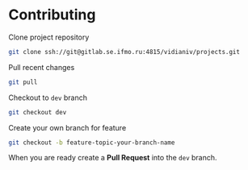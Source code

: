 # Contributing

Clone project repository
```bash
git clone ssh://git@gitlab.se.ifmo.ru:4815/vidianiv/projects.git
```

Pull recent changes
```bash
git pull
```

Checkout to `dev` branch
```bash
git checkout dev
```

Create your own branch for feature
```bash
git checkout -b feature-topic-your-branch-name
```

When you are ready create a **Pull Request** into the `dev` branch.

